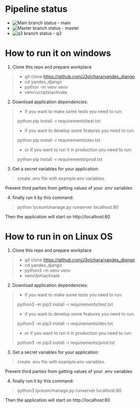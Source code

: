 # Pipeline status
- ![Main branch status](https://github.com/J3olchara/yandex_django/actions/workflows/python-package.yml/badge.svg?branch=main) - main
- ![Master branch status](https://github.com/J3olchara/yandex_django/actions/workflows/python-package.yml/badge.svg?branch=master) - master
- ![q3 branch status](https://github.com/J3olchara/yandex_django/actions/workflows/python-package.yml/badge.svg?branch=q3) - q3

# How to run it on windows
1. Clone this repo and prepare workplace
> - git clone https://github.com/J3olchara/yandex_django
> - cd yandex_django
> - python -m venv venv
> - venv\scripts\activate

2. Download application dependencies:
> - if you want to make some tests you need to run:
>
> python pip install -r requirements\test.txt
> - if you want to develop some features you need to run:
> 
> python pip install -r requirements\dev.txt
>
> - or if you want to run it in production you need to run:
>
> python pip install -r requirements\prod.txt

3. Get a secret variables for your application:
  > create .env file with example.env variables. 

Prevent third parties from getting values of your .env variables

4. finally run it by this command:
> python lyceum\manage.py runserver localhost:80

Then the application will start on http://localhost:80


# How to run in on Linux OS

1. Clone this repo and prepare workplace
  > - git clone https://github.com/J3olchara/yandex_django
  > - cd yandex_django
  > - python3 -m venv venv
  > - venv\bin\activate

2. Download application dependencies:
  > - if you want to make some tests you need to run:
  >
  > python3 -m pip3 install -r requirements/test.txt
  > - if you want to develop some features you need to run:
  > 
  > python3 -m pip3 install -r requirements/dev.txt
  >
  > - or if you want to run it in production you need to run:
  >
  > python3 -m pip3 install -r requirements/prod.txt

3. Get a secret variables for your application:
  > create .env file with example.env variables. 

Prevent third parties from getting values of your .env variables

4. finally run it by this command:
  > python3 lyceum/manage.py runserver localhost:80

Then the application will start on http://localhost:80
